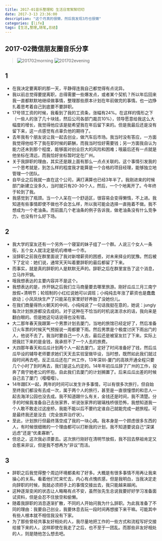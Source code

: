 ```yaml
---
title: 2017-01音乐整理和 生活日常絮絮叨叨
date: 2017-3-13 23:36:00
description: "这个月真的很懒，然后我发现3月也很懒"
categories: [life]
tags: [生活,整理,随笔,总结]          
---
```

 
<!-- more -->

## 2017-02微信朋友圈音乐分享

> ![201702morning](http://dusk-life.b0.upaiyun.com/2017/music_share_201702_morning.jpg)
> ![201702evening](http://dusk-life.b0.upaiyun.com/2017/music_share_201702_evening.jpg)

## 1 

- 在我决定要离职的那一天，平静得连我自己都觉得有点诧异。
- 我以前总觉得要提离职，总得需要一些爆发点，或者某个契机？所以年后回来我一直都默默地继续做事情，整理那些原本计划在年前做完的事情。也一边挣扎着思考着自己到底要不要辞职。
- 17号领工资的时候，我看到了我的工资条，涨幅有24%。在这样的情形之下（一些人的涨了几十块钱，然后公司各部门裁员10%），领导愿意给我这么大幅度的增长，我觉得他应该是挺希望我在年后留下来的。但是我最后还是没有留下来，这一点感觉有点辜负他的期待了。
- 去年我有个朋友说让我一起去创业，做汽车后市场。我当时没有答应，一方面我觉得他给不了我在职时候的薪酬，而我当时恰好需要钱；另一方面我自认为能力还未到那个程度，能够面对创业巨大的风险和困难；哦最后还有一点就是他坐标在清远，而我恰好坐标暂时定在广州。
- 关于我辞职的理由，其实还是跟上面有那么一点点关联的。这个事情引发我的一个思考就是，到怎么样的程度我才能算是一个合格的项目经理，能够独立地管理一个团队。
- 自毕业之后我就一直在这个公司，满打满算也已经3年半了。我刚进来的时候部门新建立没多久，当时就只有20-30个人，然后，一个个地离开了。今年终于轮到了我。
- 我感觉到了瓶颈。当一个人呆在一个舒适区，很容易会变得懒惰，不上进。我知道有些事情即使不做也不会怎么样，所以我可能会选择一直拖着不做。我不想成为一个老油条。而前面几个老油条的例子告诉我，做老油条没有什么竞争力，也没有什么好下场。

## 2

- 我大学的室友还有一个另外一个寝室的妹子组了一个群。人说三个女人一条街，五个女人就注定是叽叽喳喳一个市。
- 没辞职之前我在群里面说了我对新增薪资的困惑，对未来择业的犹豫。然后被下了定论：她们说，通常天天叫着要辞职的最后都留了下来。
- 而事实，就是真的辞职的人是默默无声的。辞职之后在群里宣告了这个消息，立马炸开锅。
- 哦我想表达的主要内容并不是这个。
- 我想表达的是，炸开锅之后我们立马商量要去哪里旅游。刚好瓜瓜三月三南宁放假+清明节；轮班制的小红红说她可以调班；小纯纯去年涨了薪资也是蠢蠢欲动；小凤凤快生产了只能呆在家里好好养胎了没她份儿。
- 在我们商量得热火朝天的中间，小纯纯说了一句话我挺在意的，她说：jungly每次计划旅游都没去成的。对于这种在不恰当的时机说泼凉水的话，我向来是翻白眼的。但是她这句话说得也没有错。
- 大二那年春天我跟第一个男票计划去厦门，当地的旅馆已经定好了，然后准备订火车票的时候天气预报说一周都要下雨。然后男票是个极度讨厌下雨出门的人，他说不去了。我当时要自己一个人去，最后还是被室友拦了下来。实际上把我拦下来的是金钱，我承担不了一个人去的旅费。
- 大四那年春天和瓜瓜计划两个人一起去厦门，定好了时间准备好了钱，然后瓜瓜毕设的辅导老师要求她们天天去实验室做毕设，当时想，既然如此我们就过段时间再去吧，反正瓜瓜还在广州工作，13年深圳-厦门的高铁开通全程只要几个小时了到时再去，我们是这么约定的。14年年初瓜瓜辞了广州的工作，投奔了南宁她老公的怀抱，自此我们去厦门的计划搁置了。后来瓜瓜出差的时候自己去了厦门（嘤嘤嘤）。
- 14年跟EX一起，两年的时间可以发生许多事情，可以有很多次旅行，但自始至终我们都没有去成一次，属于两个人的旅行，甚至是一直很憧憬的和恋人一起去海洋公园也没去成。我不知道跟什么有关，金钱还是时间，我不清楚。分手的时候我准备自己去张家界，听说张家界的玻璃栈桥很恐怖，我想知道我一个人敢不敢走过这座桥，我能不能以后不要约定谁自己就能完成一趟旅程。可是最终我还是没去（完全放弃治疗状）。
- 至此，计划旅行但最终落空成了我的一块心病。我本身是一个顾虑很多东西的人，有时候很细微的一个理由都可以打断我的计划，我不知道要说自己“深谋远虑”还是“优柔寡断”。
- 但总之，这次我必须要去。这次旅行刚好在清明节放假，我不回去祭祖肯定又会惹来非议，但是我不想再为“非议”而活。

## 3 

- 辞职之后我觉得整个周边环境都柔和了好多。大概是有很多事情不用再让我来操心的关系。看着他们忙来忙去，内心有点愧疚感，但是我明白，当我决定走向辞职的时候，我就必须把手上的事情交接出去，我只能越来越闲。
- 这种逐渐变闲的状态让人略略有点不安，虽然张先生总说我要好好学习准备面试资料，但是会忍不住放空和偷懒。
- 随着我辞职的消息逐渐扩散，不同的人开始问我为什么辞职。为此我准备了不同的理由：我要自己创业，我要休息去玩一段时间再想接下来干嘛。可能其中有些人根本就不相信我没有下家。
- 为了那些曾经共事友好相处的人，我尽量地把工作的一些方式和流程写好交接给接下来的人，这样即使在我走了之后，也不至于一团乱。而那些非友好相处的人，则是随他怎么想去吧。



